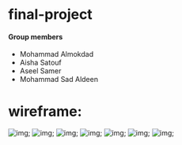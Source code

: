 # final-project

#### Group members
* Mohammad Almokdad
* Aisha Satouf 
* Aseel Samer
* Mohammad Sad Aldeen

# wireframe:
![img](https://i.ibb.co/nMcvQSg/1.jpg);
![img](https://i.ibb.co/7zSq1n9/2-search.jpg);
![img](https://i.ibb.co/6nqdLKf/3-result.jpg);
![img](https://i.ibb.co/pfWT1hB/4-details.jpg);
![img](https://i.ibb.co/55WQ5DH/5-favourite.jpg);
![img](https://i.ibb.co/jMSHKBp/6-signin.jpg);
![img](https://i.ibb.co/Pr0z4wt/7-signup.jpg);






